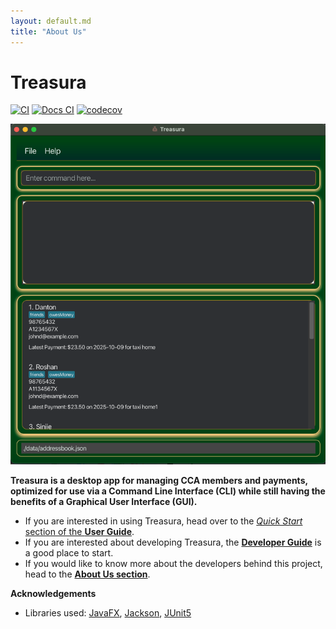 ```yaml
---
layout: default.md
title: "About Us"
---
```


# Treasura

[![CI](https://github.com/AY2526S1-CS2103T-W11-2/tp/actions/workflows/gradle.yml/badge.svg)](https://github.com/AY2526S1-CS2103T-W11-2/tp/actions)
[![Docs CI](https://github.com/AY2526S1-CS2103T-W11-2/tp/actions/workflows/docs.yml/badge.svg)](https://github.com/AY2526S1-CS2103T-W11-2/tp/actions/workflows/docs.yml)
[![codecov](https://codecov.io/gh/se-edu/addressbook-level3/branch/master/graph/badge.svg)](https://codecov.io/gh/se-edu/addressbook-level3)

![Ui](images/Ui.png)

**Treasura is a **desktop app for managing CCA members and payments, optimized for use via a Command Line Interface (CLI)** while still having the benefits of a Graphical User Interface (GUI).**

* If you are interested in using Treasura, head over to the [_Quick Start_ section of the **User Guide**](UserGuide.html#quick-start).
* If you are interested about developing Treasura, the [**Developer Guide**](DeveloperGuide.html) is a good place to start.
* If you would like to know more about the developers behind this project, head to the [**About Us section**](AboutUs.html).


**Acknowledgements**

* Libraries used: [JavaFX](https://openjfx.io/), [Jackson](https://github.com/FasterXML/jackson), [JUnit5](https://github.com/junit-team/junit5)
